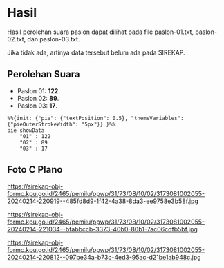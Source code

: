 # Hasil

Hasil perolehan suara paslon dapat dilihat pada file paslon-01.txt, paslon-02.txt, dan paslon-03.txt.

Jika tidak ada, artinya data tersebut belum ada pada SIREKAP.

## Perolehan Suara

 * Paslon 01: **122**.
 * Paslon 02: **89**.
 * Paslon 03: **17**.

```mermaid
%%{init: {"pie": {"textPosition": 0.5}, "themeVariables": {"pieOuterStrokeWidth": "5px"}} }%%
pie showData
    "01" : 122
    "02" : 89
    "03" : 17
```
## Foto C Plano

https://sirekap-obj-formc.kpu.go.id/2465/pemilu/ppwp/31/73/08/10/02/3173081002055-20240214-220919--485fd8d9-1f42-4a38-8da3-ee9758e3b58f.jpg

https://sirekap-obj-formc.kpu.go.id/2465/pemilu/ppwp/31/73/08/10/02/3173081002055-20240214-221034--bfabbccb-3373-40b0-80b1-7ac06cdfb5bf.jpg

https://sirekap-obj-formc.kpu.go.id/2465/pemilu/ppwp/31/73/08/10/02/3173081002055-20240214-220812--097be34a-b73c-4ed3-95ac-d21be1ab948c.jpg
